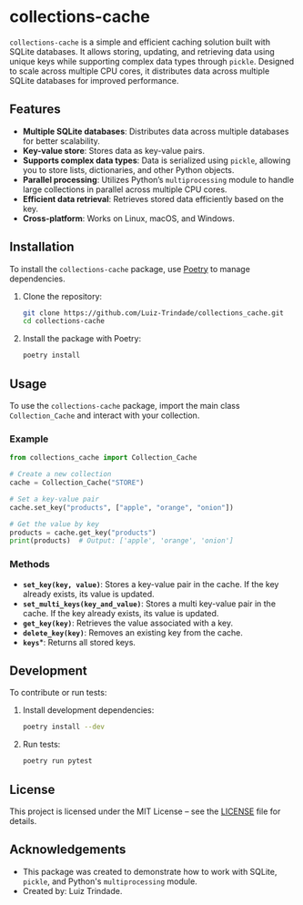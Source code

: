 # collections-cache  

`collections-cache` is a simple and efficient caching solution built with SQLite databases. It allows storing, updating, and retrieving data using unique keys while supporting complex data types through `pickle`. Designed to scale across multiple CPU cores, it distributes data across multiple SQLite databases for improved performance.  

## Features  

- **Multiple SQLite databases**: Distributes data across multiple databases for better scalability.  
- **Key-value store**: Stores data as key-value pairs.  
- **Supports complex data types**: Data is serialized using `pickle`, allowing you to store lists, dictionaries, and other Python objects.  
- **Parallel processing**: Utilizes Python’s `multiprocessing` module to handle large collections in parallel across multiple CPU cores.  
- **Efficient data retrieval**: Retrieves stored data efficiently based on the key.  
- **Cross-platform**: Works on Linux, macOS, and Windows.  

## Installation  

To install the `collections-cache` package, use [Poetry](https://python-poetry.org/) to manage dependencies.  

1. Clone the repository:  

    ```bash
    git clone https://github.com/Luiz-Trindade/collections_cache.git
    cd collections-cache
    ```  

2. Install the package with Poetry:  

    ```bash
    poetry install
    ```  

## Usage  

To use the `collections-cache` package, import the main class `Collection_Cache` and interact with your collection.  

### Example  

```python
from collections_cache import Collection_Cache

# Create a new collection
cache = Collection_Cache("STORE")

# Set a key-value pair
cache.set_key("products", ["apple", "orange", "onion"])

# Get the value by key
products = cache.get_key("products")
print(products)  # Output: ['apple', 'orange', 'onion']
```  

### Methods  

- **`set_key(key, value)`**: Stores a key-value pair in the cache. If the key already exists, its value is updated.
- **`set_multi_keys(key_and_value)`**: Stores a multi key-value pair in the cache. If the key already exists, its value is updated.  
- **`get_key(key)`**: Retrieves the value associated with a key.  
- **`delete_key(key)`**: Removes an existing key from the cache.  
- **`keys`***: Returns all stored keys.

## Development  

To contribute or run tests:  

1. Install development dependencies:  

    ```bash
    poetry install --dev
    ```  

2. Run tests:  

    ```bash
    poetry run pytest
    ```  

## License  

This project is licensed under the MIT License – see the [LICENSE](LICENSE) file for details.  

## Acknowledgements  

- This package was created to demonstrate how to work with SQLite, `pickle`, and Python's `multiprocessing` module.  
- Created by: Luiz Trindade.
